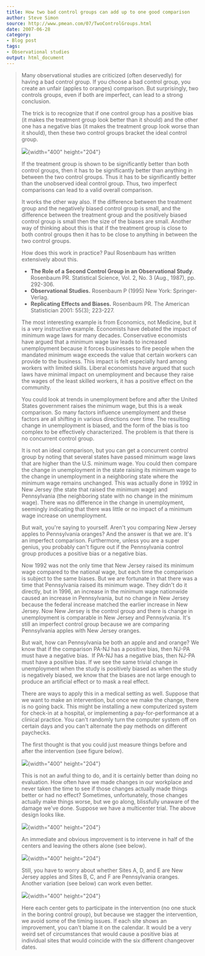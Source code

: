 ```yaml
---
title: How two bad control groups can add up to one good comparison
author: Steve Simon
source: http://www.pmean.com/07/TwoControlGroups.html
date: 2007-06-28
category:
- Blog post
tags:
- Observational studies
output: html_document
---
```

> Many observational studies are criticized (often deservedly) for
> having a bad control group. If you choose a bad control group, you
> create an unfair (apples to oranges) comparison. But surprisingly, two
> controls groups, even if both are imperfect, can lead to a strong
> conclusion.
>
> The trick is to recognize that if one control group has a positive
> bias (it makes the treatment group look better than it should) and the
> other one has a negative bias (it makes the treatment group look worse
> than it should), then these two control groups bracket the ideal
> control group.
>
> ![](images/TwoControlGroups01.gif){width="400" height="204"}
>
> If the treatment group is shown to be significantly better than both
> control groups, then it has to be significantly better than anything
> in between the two control groups. Thus it has to be significantly
> better than the unobserved ideal control group. Thus, two imperfect
> comparisons can lead to a valid overall comparison.
>
> It works the other way also. If the difference between the treatment
> group and the negatively biased control group is small, and the
> difference between the treatment group and the positively biased
> control group is small then the size of the biases are small. Another
> way of thinking about this is that if the treatment group is close to
> both control groups then it has to be close to anything in between the
> two control groups.
>
> How does this work in practice? Paul Rosenbaum has written extensively
> about this.
>
> -   **The Role of a Second Control Group in an Observational Study**.
>     Rosenbaum PR. Statistical Science, Vol. 2, No. 3 (Aug., 1987), pp.
>     292-306.
> -   **Observational Studies.** Rosenbaum P (1995) New York:
>     Springer-Verlag.
> -   **Replicating Effects and Biases.** Rosenbaum PR. The American
>     Statistician 2001: 55(3); 223-227.
>
> The most interesting example is from Economics, not Medicine, but it
> is a very instructive example. Economists have debated the impact of
> minimum wage laws for many decades. Conservative economists have
> argued that a minimum wage law leads to increased unemployment because
> it forces businesses to fire people when the mandated minimum wage
> exceeds the value that certain workers can provide to the business.
> This impact is felt especially hard among workers with limited skills.
> Liberal economists have argued that such laws have minimal impact on
> unemployment and because they raise the wages of the least skilled
> workers, it has a positive effect on the community.
>
> You could look at trends in unemployment before and after the United
> States government raises the minimum wage, but this is a weak
> comparison. So many factors influence unemployment and these factors
> are all shifting in various directions over time. The resulting change
> in unemployment is biased, and the form of the bias is too complex to
> be effectively characterized. The problem is that there is no
> concurrent control group.
>
> It is not an ideal comparison, but you can get a concurrent control
> group by noting that several states have passed minimum wage laws that
> are higher than the U.S. minimum wage. You could then compare the
> change in unemployment in the state raising its minimum wage to the
> change in unemployment in a neighboring state where the minimum wage
> remains unchanged. This was actually done in 1992 in New Jersey (the
> state that raised the minimum wage) and Pennsylvania (the neighboring
> state with no change in the minimum wage). There was no difference in
> the change in unemployment, seemingly indicating that there was little
> or no impact of a minimum wage increase on unemployment.
>
> But wait, you\'re saying to yourself. Aren\'t you comparing New Jersey
> apples to Pennsylvania oranges? And the answer is that we are. It\'s
> an imperfect comparison. Furthermore, unless you are a super genius,
> you probably can\'t figure out if the Pennsylvania control group
> produces a positive bias or a negative bias.
>
> Now 1992 was not the only time that New Jersey raised its minimum wage
> compared to the national wage, but each time the comparison is subject
> to the same biases. But we are fortunate in that there was a time that
> Pennsylvania raised its minimum wage. They didn\'t do it directly, but
> in 1996, an increase in the minimum wage nationwide caused an increase
> in Pennsylvania, but no change in New Jersey because the federal
> increase matched the earlier increase in New Jersey. Now New Jersey is
> the control group and there is change in unemployment is comparable in
> New Jersey and Pennsylvania. It\'s still an imperfect control group
> because we are comparing Pennsylvania apples with New Jersey oranges.
>
> But wait, how can Pennsylvania be both an apple and and orange? We
> know that if the comparison PA-NJ has a positive bias, then NJ-PA must
> have a negative bias.  If PA-NJ has a negative bias, then NJ-PA must
> have a positive bias. If we see the same trivial change in
> unemployment when the study is positively biased as when the study is
> negatively biased, we know that the biases are not large enough to
> produce an artificial effect or to mask a real effect.
>
> There are ways to apply this in a medical setting as well. Suppose
> that we want to make an intervention, but once we make the change,
> there is no going back. This might be installing a new computerized
> system for check-in at a hospital, or implementing a
> pay-for-performance at a clinical practice. You can\'t randomly turn
> the computer system off on certain days and you can\'t alternate the
> pay methods on different paychecks.
>
> The first thought is that you could just measure things before and
> after the intervention (see figure below).
>
> ![](images/TwoControlGroups02.gif){width="400" height="204"}
>
> This is not an awful thing to do, and it is certainly better than
> doing no evaluation. How often have we made changes in our workplace
> and never taken the time to see if those changes actually made things
> better or had no effect? Sometimes, unfortunately, those changes
> actually make things worse, but we go along, blissfully unaware of the
> damage we\'ve done. Suppose we have a multicenter trial. The above
> design looks like.
>
> ![](images/TwoControlGroups03.gif){width="400" height="204"}
>
> An immediate and obvious improvement is to intervene in half of the
> centers and leaving the others alone (see below).
>
> ![](images/TwoControlGroups04.gif){width="400" height="204"}
>
> Still, you have to worry about whether Sites A, D, and E are New
> Jersey apples and Sites B, C, and F are Pennsylvania oranges. Another
> variation (see below) can work even better.
>
> ![](images/TwoControlGroups05.gif){width="400" height="204"}
>
> Here each center gets to participate in the intervention (no one stuck
> in the boring control group), but because we stagger the intervention,
> we avoid some of the timing issues. If each site shows an improvement,
> you can\'t blame it on the calendar. It would be a very weird set of
> circumstances that would cause a positive bias at individual sites
> that would coincide with the six different changeover dates.
